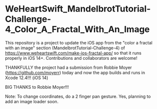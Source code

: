 # WeHeartSwift_MandelbrotTutorial-Challenge-4_Color_A_Fractal_With_An_Image
This repository is a project to update the iOS app from the "color a fractal with an image" section (MandelbrotTutorial-Challenge-4) of https://www.weheartswift.com/make-ios-fractal-app/ so that it runs properly in iOS 14+. Contributions and collaborators are welcome! 

THANKFULLY the project had a submission from Robbie Moyer (https://github.com/moyerr) today and now the app builds and runs in Xcode 12.4!!! (iOS 14)

BIG THANKS to Robbie Moyer!!! 

Note: To change coordinates, do a 2 finger pan gesture. Yes, planning to add an image loader soon. 
